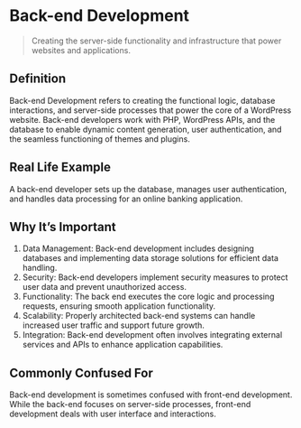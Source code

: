 # Back-end Development

>Creating the server-side functionality and infrastructure that power websites and applications.

## Definition

Back-end Development refers to creating the functional logic, database interactions, and server-side processes that power the core of a WordPress website. Back-end developers work with PHP, WordPress APIs, and the database to enable dynamic content generation, user authentication, and the seamless functioning of themes and plugins.

## Real Life Example

A back-end developer sets up the database, manages user authentication, and handles data processing for an online banking application.

## Why It’s Important

1. Data Management: Back-end development includes designing databases and implementing data storage solutions for efficient data handling.
2. Security: Back-end developers implement security measures to protect user data and prevent unauthorized access.
3. Functionality: The back end executes the core logic and processing requests, ensuring smooth application functionality.
4. Scalability: Properly architected back-end systems can handle increased user traffic and support future growth.
5. Integration: Back-end development often involves integrating external services and APIs to enhance application capabilities.

## Commonly Confused For

Back-end development is sometimes confused with front-end development. While the back-end focuses on server-side processes, front-end development deals with user interface and interactions.
